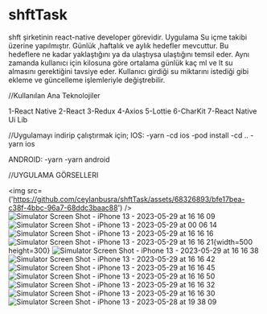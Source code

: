 # shftTask 
shft şirketinin react-native developer görevidir. Uygulama Su içme takibi üzerine yapılmıştır.  Günlük ,haftalık ve aylık hedefler mevcuttur.  Bu hedeflere ne kadar yaklaştığını ya da ulaştıysa ulaştığını temsil eder. 
Aynı zamanda kullanıcı için kilosuna göre ortalama günlük kaç ml ve lt su almasını gerektiğini tavsiye eder.
Kullanıcı girdiği su miktarını istediği gibi ekleme ve güncelleme işlemleriyle değiştrebilir.

 //Kullanılan Ana Teknolojiler
 
 1-React Native
 2-React
 3-Redux
 4-Axios
 5-Lottie
 6-CharKit
 7-React Native Ui Lib
 
 //Uygulamayı indirip çalıştırmak için;
 IOS:
  -yarn 
  -cd ios
  -pod install
  -cd ..
  -yarn ios
  
  ANDROID:
  -yarn
  -yarn android
  
  //UYGULAMA GÖRSELLERI
  
<img src=('https://github.com/ceylanbusra/shftTask/assets/68326893/bfe17bea-c38f-4bbc-96a7-68ddc3baac88') />
![Simulator Screen Shot - iPhone 13 - 2023-05-29 at 16 16 09](https://github.com/ceylanbusra/shftTask/assets/68326893/99d41426-463d-407d-a900-0b1d1cf29b68)
![Simulator Screen Shot - iPhone 13 - 2023-05-29 at 00 06 14](https://github.com/ceylanbusra/shftTask/assets/68326893/f20b71b2-0c13-4a5a-827c-d3e6011b2a58)
![Simulator Screen Shot - iPhone 13 - 2023-05-29 at 16 16 16](https://github.com/ceylanbusra/shftTask/assets/68326893/a751c3ca-88f1-44e2-94fd-872ce96f0ef3)
![Simulator Screen Shot - iPhone 13 - 2023-05-29 at 16 16 21](https://github.com/ceylanbusra/shftTask/assets/68326893/6e14890c-16c2-4c65-be21-4c069f698ce1){width=500 height=300}
![Simulator Screen Shot - iPhone 13 - 2023-05-29 at 16 16 38](https://github.com/ceylanbusra/shftTask/assets/68326893/0eee6904-47df-4b00-96fd-a09dd5f5d740)
![Simulator Screen Shot - iPhone 13 - 2023-05-29 at 16 16 42](https://github.com/ceylanbusra/shftTask/assets/68326893/885da25d-d981-40ec-8cfe-43fcb385f557)
![Simulator Screen Shot - iPhone 13 - 2023-05-29 at 16 16 45](https://github.com/ceylanbusra/shftTask/assets/68326893/03fdb089-cd39-4373-9683-bcc9b86fb146)
![Simulator Screen Shot - iPhone 13 - 2023-05-29 at 16 16 50](https://github.com/ceylanbusra/shftTask/assets/68326893/bbcac6c0-8c61-48c7-b52f-777d26a58891)
![Simulator Screen Shot - iPhone 13 - 2023-05-29 at 16 16 32](https://github.com/ceylanbusra/shftTask/assets/68326893/4947763d-f3c9-4767-8647-cdc1144b0a52)
![Simulator Screen Shot - iPhone 13 - 2023-05-29 at 16 16 30](https://github.com/ceylanbusra/shftTask/assets/68326893/8ed95aea-8c8f-4e6b-ae44-ecc54a55e37b)
![Simulator Screen Shot - iPhone 13 - 2023-05-28 at 19 38 09](https://github.com/ceylanbusra/shftTask/assets/68326893/6e9d457b-ffb1-403c-8744-5709e761b675)

  
